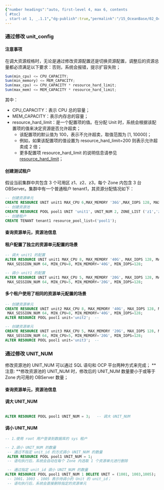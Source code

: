 ```yaml
---
{"number headings":"auto, first-level 4, max 6, contents
{ #toc}
, start-at 1, _.1.1","dg-publish":true,"permalink":"/15_OceanBase/02_OceanBase 基本操作/集群和多租户管理/管理资源/租户内资源的扩容和缩容/","dgPassFrontmatter":true}
---
```



### 通过修改 unit_config
#### 注意事项
在调大资源规格时，无论是通过修改资源配置还是切换资源配置，调整后的资源总量都必须满足以下要求：否则，系统会报错，提示扩容失败；
```javascript
Sum(min_cpu) <= CPU_CAPACITY;
Sum(min_memory) <= MEM_CAPACITY;
Sum(max_cpu) <= CPU_CAPACITY * resource_hard_limit;
Sum(max_mem) <= MEM_CAPACITY * resource_hard_limit;
```
其中：

- CPU_CAPACITY：表示 CPU 总的容量；
- MEM_CAPACITY：表示内存总的容量；
- resource_hard_limit：是一个配置项的值。在分配 Unit 时，系统会根据该配置项的值来决定资源是否允许超卖；
   - 该配置项的默认值为 100，表示不允许超卖，取值范围为 [1, 10000]；
   - 例如，如果该配置项的值设置为 resource_hard_limit=200 则表示允许超卖成 2 倍；
   - 更多配置项 resource_hard_limit 的说明信息请参见 [resource_hard_limit](https://www.oceanbase.com/docs/enterprise-oceanbase-database-cn-10000000000944388)；
#### 创建测试租户
假设当前集群中共包含 3 个可用区 z1、z2、z3，每个 Zone 内包含 3 台 OBServer。集群中有一个普通租户 tenant1，其资源分配情况如下：
```sql
-- 创建资源单元
CREATE RESOURCE UNIT unit1 MAX_CPU 6,MAX_MEMORY '36G',MAX_IOPS 128, MAX_DISK_SIZE '2T', MAX_SESSION_NUM 64, MIN_CPU 6, MIN_MEMORY '36G', MIN_IOPS 128;
-- 创建资源池
CREATE RESOURCE POOL pool1 UNIT 'unit1', UNIT_NUM 2, ZONE_LIST ('z1','z2','z3');
-- 创建租户
CREATE TENANT tenant1 resource_pool_list=('pool1');
```
#### 查询资源单元，资源池信息
#### 租户配置了独立的资源单元配置的场景
```sql
-- 调大 unit1 的配置
ALTER RESOURCE UNIT unit1 MAX_CPU 8, MAX_MEMORY '40G', MAX_IOPS 128, MAX_DISK_SIZE '10G', 
 MAX_SESSION_NUM 64, MIN_CPU=8, MIN_MEMORY='40G', MIN_IOPS=128;

-- 调小 unit1 的配置
ALTER RESOURCE UNIT unit1 MAX_CPU 5, MAX_MEMORY '20G', MAX_IOPS 128, MAX_DISK_SIZE '10G', 
 MAX_SESSION_NUM 64, MIN_CPU=5, MIN_MEMORY='20G', MIN_IOPS=128;
```

#### 多个租户使用了相同的资源单元配置的场景
```sql
-- 创建资源单元
CREATE RESOURCE UNIT unit2 MAX_CPU 8, MAX_MEMORY '40G', MAX_IOPS 128, MAX_DISK_SIZE '10G', 
 MAX_SESSION_NUM 64, MIN_CPU=8, MIN_MEMORY='40G', MIN_IOPS=128;
ALTER RESOURCE POOL pool1 unit='unit2';  -- 
```

```sql
-- 创建资源单元
CREATE RESOURCE UNIT unit3 MAX_CPU 5, MAX_MEMORY '20G', MAX_IOPS 128, MAX_DISK_SIZE '10G', 
 MAX_SESSION_NUM 64, MIN_CPU=5, MIN_MEMORY='20G', MIN_IOPS=128;
ALTER RESOURCE POOL pool1 unit='unit3';  -- 
```
### 通过修改 UNIT_NUM
修改资源池的 UNIT_NUM 可以通过 SQL 语句和 OCP 平台两种方式来完成；
**注意: **修改资源池的 UNIT_NUM 时，修改后的 UNIT_NUM 数量要小于或等于 Zone 内可用的 OBServer 数量；
#### 查询资源单元，资源池信息
#### 调大 UNIT_NUM
```sql

ALTER RESOURCE POOL pool1 UNIT_NUM = 3;   -- 调大 UNIT_NUM

```
#### 调小 UNIT_NUM
```sql
-- 1.使用 root 用户登录到数据库的 sys 租户

-- 2.调小 UNIT_NUM 的数量
 -- 通过不指定 unit_id 的方式调小 UNIT_NUM 的数量
 ALTER RESOURCE POOL pool1 UNIT_NUM = 1;
 -- 语句执行后，系统会自动在每个 Zone 内选取 1 个资源单元进行删除

 -- 通过指定 unit_id 调小 UNIT_NUM 的数量
ALTER RESOURCE POOL pool1 UNIT_NUM 1 DELETE UNIT = (1001, 1003,1005);
 -- 1001、1003 、1005 表示待调小的 Unit 的 unit_id；
 -- 语句执行后，系统会直接删除指定的资源单元